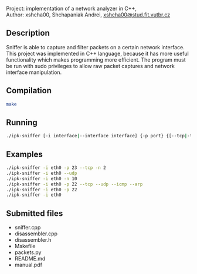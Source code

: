 Project: implementation of a network analyzer in C++,\
Author: xshcha00, Shchapaniak Andrei, [xshcha00@stud.fit.vutbr.cz](xshcha00@stud.fit.vutbr.cz)

## Description
Sniffer is able to capture and filter packets
on a certain network interface. This project was implemented in C++ language, because it has more useful
functionality which makes programming more efficient. The program must be run with sudo privileges to allow
raw packet captures and network interface manipulation.

## Compilation
```bash
make
```

## Running
```bash
./ipk-sniffer [-i interface|--interface interface] {-p ­­port} {[--tcp|-t] [--udp|-u] [--arp] [--icmp] } {-n num}
```

## Examples
```bash
./ipk-sniffer -i eth0 -p 23 --tcp -n 2
./ipk-sniffer -i eth0 --udp
./ipk-sniffer -i eth0 -n 10      
./ipk-sniffer -i eth0 -p 22 --tcp --udp --icmp --arp
./ipk-sniffer -i eth0 -p 22
./ipk-sniffer -i eth0
```

## Submitted files
* sniffer.cpp
* disassembler.cpp
* disassembler.h
* Makefile
* packets.py
* README.md
* manual.pdf
